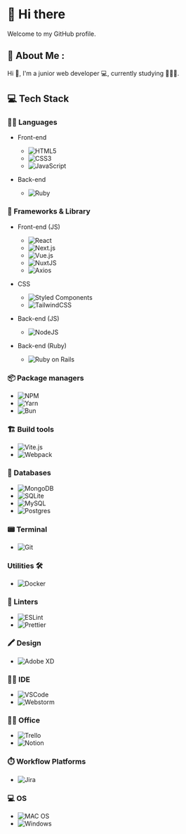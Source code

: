 # 👋 Hi there
Welcome to my GitHub profile.

## 💫 About Me :
Hi 👋,
I'm a junior web developer 💻, currently studying 👨‍🎓📕.

## 💻 Tech Stack

### 👩‍💻 Languages

- Front-end
  - ![HTML5](https://img.shields.io/badge/html5-%23E34F26.svg?style=for-the-badge&logo=html5&logoColor=white)
  - ![CSS3](https://img.shields.io/badge/css3-%231572B6.svg?style=for-the-badge&logo=css3&logoColor=white)
  - ![JavaScript](https://img.shields.io/badge/javascript-%23323330.svg?style=for-the-badge&logo=javascript&logoColor=%23F7DF1E)

- Back-end
  - ![Ruby](https://img.shields.io/badge/Ruby-CC342D?style=for-the-badge&logo=ruby&logoColor=white)

### 🚀 Frameworks & Library

- Front-end (JS)
  - ![React](https://img.shields.io/badge/React-20232A?style=for-the-badge&logo=react&logoColor=61DAFB)
  - ![Next.js](https://img.shields.io/badge/next%20js-000000?style=for-the-badge&logo=nextdotjs&logoColor=white)
  - ![Vue.js](https://img.shields.io/badge/vuejs-%2335495e.svg?style=for-the-badge&logo=vuedotjs&logoColor=%234FC08D)
  - ![NuxtJS](https://img.shields.io/badge/Nuxt-black?style=for-the-badge&logo=nuxt.js&logoColor=white)
  - ![Axios](https://img.shields.io/badge/axios-671ddf?&style=for-the-badge&logo=axios&logoColor=white)

- CSS
  - ![Styled Components](https://img.shields.io/badge/styled--components-DB7093?style=for-the-badge&logo=styled-components&logoColor=white)
  - ![TailwindCSS](https://img.shields.io/badge/tailwindcss-%2338B2AC.svg?style=for-the-badge&logo=tailwind-css&logoColor=white)

- Back-end (JS)
  - ![NodeJS](https://img.shields.io/badge/node.js-6DA55F?style=for-the-badge&logo=node.js&logoColor=white)

- Back-end (Ruby)
  - ![Ruby on Rails](https://img.shields.io/badge/Ruby_on_Rails-CC0000?style=for-the-badge&logo=ruby-on-rails&logoColor=white)

### 📦 Package managers

- ![NPM](https://img.shields.io/badge/NPM-%23000000.svg?style=for-the-badge&logo=npm&logoColor=white)
- ![Yarn](https://img.shields.io/badge/yarn-%232C8EBB.svg?style=for-the-badge&logo=yarn&logoColor=white)
- ![Bun](https://img.shields.io/badge/bun-282a36?style=for-the-badge&logo=bun&logoColor=fbf0df)

### 🏗 Build tools

- ![Vite.js](https://img.shields.io/badge/Vite-B73BFE?style=for-the-badge&logo=vite&logoColor=FFD62E)
- ![Webpack](https://img.shields.io/badge/webpack-%238DD6F9.svg?style=for-the-badge&logo=webpack&logoColor=black)

### 💾 Databases

- ![MongoDB](https://img.shields.io/badge/MongoDB-%234ea94b.svg?style=for-the-badge&logo=mongodb&logoColor=white)
- ![SQLite](https://img.shields.io/badge/Sqlite-003B57?style=for-the-badge&logo=sqlite&logoColor=white)
- ![MySQL](https://img.shields.io/badge/mysql-%2300f.svg?style=for-the-badge&logo=mysql&logoColor=white)
- ![Postgres](https://img.shields.io/badge/postgres-%23316192.svg?style=for-the-badge&logo=postgresql&logoColor=white)

### 📟 Terminal

- ![Git](https://img.shields.io/badge/GIT-E44C30?style=for-the-badge&logo=git&logoColor=white)

### Utilities 🛠

- ![Docker](https://img.shields.io/badge/docker-%230db7ed.svg?style=for-the-badge&logo=docker&logoColor=white)

### 🧐 Linters

- ![ESLint](https://img.shields.io/badge/ESLint-4B3263?style=for-the-badge&logo=eslint&logoColor=white)
- ![Prettier](https://img.shields.io/badge/prettier-1A2C34?style=for-the-badge&logo=prettier&logoColor=F7BA3E)

### 🖍 Design

- ![Adobe XD](https://img.shields.io/badge/Adobe%20XD-470137?style=for-the-badge&logo=Adobe%20XD&logoColor=#FF61F6)

### 👩‍💻 IDE

- ![VSCode](https://img.shields.io/badge/VSCode-0078D4?style=for-the-badge&logo=visual%20studio%20code&logoColor=white)
- ![Webstorm](https://img.shields.io/badge/WebStorm-000000?style=for-the-badge&logo=WebStorm&logoColor=white)

### 👨‍💻 Office

- ![Trello](https://img.shields.io/badge/Trello-%23026AA7.svg?style=for-the-badge&logo=Trello&logoColor=white)
- ![Notion](https://img.shields.io/badge/Notion-%23000000.svg?style=for-the-badge&logo=notion&logoColor=white)

### ⏱️ Workflow Platforms

- ![Jira](https://img.shields.io/badge/jira-%230A0FFF.svg?style=for-the-badge&logo=jira&logoColor=white)

### 💻 OS

- ![MAC OS](https://img.shields.io/badge/mac%20os-000000?style=for-the-badge&logo=apple&logoColor=white)
- ![Windows](https://img.shields.io/badge/Windows-0078D6?style=for-the-badge&logo=windows&logoColor=white)
